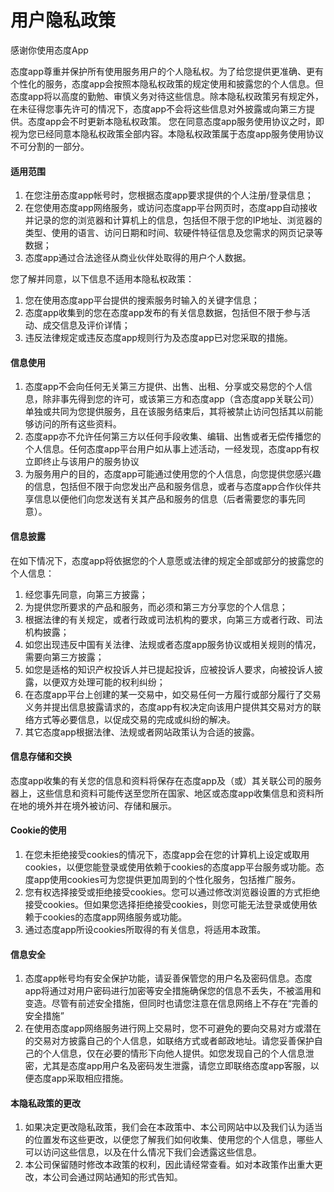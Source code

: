 <!DOCTYPE html>
<html>
<head>
<meta charset="utf-8">
<meta name="viewport" content="width=device-width,initial-scale=1,maximum-scale=1,user-scalable=no" />

</head>

<body>
<h1>用户隐私政策</h1>
  
<p>感谢你使用态度App</p>
<p> 态度app尊重并保护所有使用服务用户的个人隐私权。为了给您提供更准确、更有个性化的服务，态度app会按照本隐私权政策的规定使用和披露您的个人信息。但态度app将以高度的勤勉、审慎义务对待这些信息。除本隐私权政策另有规定外，在未征得您事先许可的情况下，态度app不会将这些信息对外披露或向第三方提供。态度app会不时更新本隐私权政策。 您在同意态度app服务使用协议之时，即视为您已经同意本隐私权政策全部内容。本隐私权政策属于态度app服务使用协议不可分割的一部分。
</p>

<h4>适用范围 </h4>
<ol>
  <li>在您注册态度app帐号时，您根据态度app要求提供的个人注册/登录信息； </li>
  <li>在您使用态度app网络服务，或访问态度app平台网页时，态度app自动接收并记录的您的浏览器和计算机上的信息，包括但不限于您的IP地址、浏览器的类型、使用的语言、访问日期和时间、软硬件特征信息及您需求的网页记录等数据； </li>
  <li>态度app通过合法途径从商业伙伴处取得的用户个人数据。 </li>
</ol>
<p>您了解并同意，以下信息不适用本隐私权政策：</p>
<ol>
    <li>您在使用态度app平台提供的搜索服务时输入的关键字信息； </li>
    <li>态度app收集到的您在态度app发布的有关信息数据，包括但不限于参与活动、成交信息及评价详情； </li>
    <li>违反法律规定或违反态度app规则行为及态度app已对您采取的措施。  </li>
</ol>

<h4>信息使用 </h4>
<ol>
  <li>态度app不会向任何无关第三方提供、出售、出租、分享或交易您的个人信息，除非事先得到您的许可，或该第三方和态度app（含态度app关联公司）单独或共同为您提供服务，且在该服务结束后，其将被禁止访问包括其以前能够访问的所有这些资料。</li>
  <li>态度app亦不允许任何第三方以任何手段收集、编辑、出售或者无偿传播您的个人信息。任何态度app平台用户如从事上述活动，一经发现，态度app有权立即终止与该用户的服务协议</li>
  <li>为服务用户的目的，态度app可能通过使用您的个人信息，向您提供您感兴趣的信息，包括但不限于向您发出产品和服务信息，或者与态度app合作伙伴共享信息以便他们向您发送有关其产品和服务的信息（后者需要您的事先同意）。 </li>
</ol>

<h4>信息披露</h4>
<p>在如下情况下，态度app将依据您的个人意愿或法律的规定全部或部分的披露您的个人信息：</p>
<ol>
    <li> 经您事先同意，向第三方披露；</li>
    <li>为提供您所要求的产品和服务，而必须和第三方分享您的个人信息；</li>
    <li>根据法律的有关规定，或者行政或司法机构的要求，向第三方或者行政、司法机构披露；</li>
    <li>如您出现违反中国有关法律、法规或者态度app服务协议或相关规则的情况，需要向第三方披露；</li>
    <li>如您是适格的知识产权投诉人并已提起投诉，应被投诉人要求，向被投诉人披露，以便双方处理可能的权利纠纷；</li>
    <li>在态度app平台上创建的某一交易中，如交易任何一方履行或部分履行了交易义务并提出信息披露请求的，态度app有权决定向该用户提供其交易对方的联络方式等必要信息，以促成交易的完成或纠纷的解决。</li>
    <li>其它态度app根据法律、法规或者网站政策认为合适的披露。  </li>
</ol>

<h4>信息存储和交换</h4>
<p>态度app收集的有关您的信息和资料将保存在态度app及（或）其关联公司的服务器上，这些信息和资料可能传送至您所在国家、地区或态度app收集信息和资料所在地的境外并在境外被访问、存储和展示。 </p>

<h4>Cookie的使用 </h4>
<ol>
    <li>在您未拒绝接受cookies的情况下，态度app会在您的计算机上设定或取用cookies，以便您能登录或使用依赖于cookies的态度app平台服务或功能。态度app使用cookies可为您提供更加周到的个性化服务，包括推广服务。</li>
  <li>您有权选择接受或拒绝接受cookies。您可以通过修改浏览器设置的方式拒绝接受cookies。但如果您选择拒绝接受cookies，则您可能无法登录或使用依赖于cookies的态度app网络服务或功能。</li>
  <li>通过态度app所设cookies所取得的有关信息，将适用本政策。</li>
</ol>

<h4>信息安全</h4>
<ol>
  <li>态度app帐号均有安全保护功能，请妥善保管您的用户名及密码信息。态度app将通过对用户密码进行加密等安全措施确保您的信息不丢失，不被滥用和变造。尽管有前述安全措施，但同时也请您注意在信息网络上不存在“完善的安全措施”</li>
  <li>在使用态度app网络服务进行网上交易时，您不可避免的要向交易对方或潜在的交易对方披露自己的个人信息，如联络方式或者邮政地址。请您妥善保护自己的个人信息，仅在必要的情形下向他人提供。如您发现自己的个人信息泄密，尤其是态度app用户名及密码发生泄露，请您立即联络态度app客服，以便态度app采取相应措施。</li>
</ol>

<h4>本隐私政策的更改</h4>
<ol>
    <li>如果决定更改隐私政策，我们会在本政策中、本公司网站中以及我们认为适当的位置发布这些更改，以便您了解我们如何收集、使用您的个人信息，哪些人可以访问这些信息，以及在什么情况下我们会透露这些信息。</li>
    <li>本公司保留随时修改本政策的权利，因此请经常查看。如对本政策作出重大更改，本公司会通过网站通知的形式告知。</li>
</ol>

</body>

</html>
